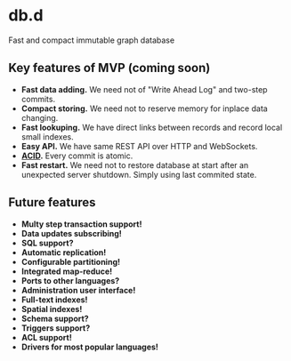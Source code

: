 # db.d
Fast and compact immutable graph database

## Key features of MVP (coming soon)

* **Fast data adding.** We need not of "Write Ahead Log" and two-step commits.
* **Compact storing.** We need not to reserve memory for inplace data changing.
* **Fast lookuping.** We have direct links between records and record local small indexes.
* **Easy API.** We have same REST API over HTTP and WebSockets.
* **[ACID](https://en.wikipedia.org/wiki/ACID).** Every commit is atomic. 
* **Fast restart.** We need not to restore database at start after an unexpected server shutdown. Simply using last commited state.

## Future features

* **Multy step transaction support!**
* **Data updates subscribing!**
* **SQL support?**
* **Automatic replication!**
* **Configurable partitioning!**
* **Integrated map-reduce!**
* **Ports to other languages?**
* **Administration user interface!**
* **Full-text indexes!**
* **Spatial indexes!**
* **Schema support?**
* **Triggers support?**
* **ACL support!**
* **Drivers for most popular languages!**

